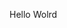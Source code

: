 Hello Wolrd































































































































































































































































































































































































































































































































































































































































































































































































































































































































































































































































































































































































































































































































































































































































































































































































































































































































































































































































































































































































































































































































































































































































































































































































































































































































































































































































































































































































































































































































































































































































































































































































































































































































































































































































































































































































































































































































































































































































































































































































































































































































































































































































































































